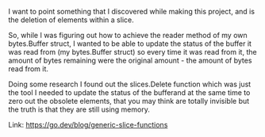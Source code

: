 I want to point something that I discovered while making this project, and is the deletion of elements within a slice.

So, while I was figuring out how to achieve the reader method of my own bytes.Buffer struct, I wanted to be able to update
the status of the buffer it was read from (my bytes.Buffer struct) so every time it was read from it, the amount of bytes 
remaining were the original amount - the amount of bytes read from it.

Doing some research I found out the slices.Delete function which was just the tool I needed to update the status of the bufferand at the same time to zero out the obsolete elements, that you may think are totally invisible but the truth is that they are still using memory.

Link: https://go.dev/blog/generic-slice-functions
